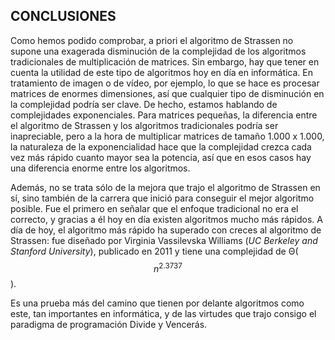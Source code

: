 ## CONCLUSIONES

Como hemos podido comprobar, a priori el algoritmo de Strassen no supone una exagerada disminución de la complejidad de los algoritmos tradicionales de multiplicación de matrices. Sin embargo, hay que tener en cuenta la utilidad de este tipo de algoritmos hoy en día en informática. En tratamiento de imagen o de vídeo, por ejemplo, lo que se hace es procesar matrices de enormes dimensiones, así que cualquier tipo de disminución en la complejidad podría ser clave. De hecho, estamos hablando de complejidades exponenciales. Para matrices pequeñas, la diferencia entre el algoritmo de Strassen y los algoritmos tradicionales podría ser inapreciable, pero a la hora de multiplicar matrices de tamaño 1.000 x 1.000, la naturaleza de la exponencialidad hace que la complejidad crezca cada vez más rápido cuanto mayor sea la potencia, así que en esos casos hay una diferencia enorme entre los algoritmos.

Además, no se trata sólo de la mejora que trajo el algoritmo de Strassen en sí, sino también de la carrera que inició para conseguir el mejor algoritmo posible. Fue el primero en señalar que el enfoque tradicional no era el correcto, y gracias a él hoy en día existen algoritmos mucho más rápidos. A día de hoy, el algoritmo más rápido ha superado con creces al algoritmo de Strassen: fue diseñado por Virginia Vassilevska Williams (_UC Berkeley and Stanford University_), publicado en 2011 y tiene una complejidad de Θ($$ n^{2.3737} $$). 

Es una prueba más del camino que tienen por delante algoritmos como este, tan importantes en informática, y de las virtudes que trajo consigo el paradigma de programación Divide y Vencerás.